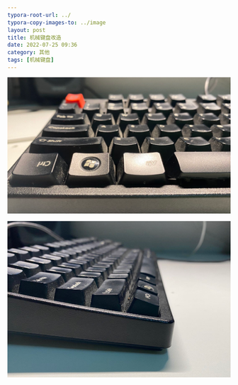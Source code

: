 ```yaml
---
typora-root-url: ../
typora-copy-images-to: ../image
layout: post
title: 机械键盘改造
date: 2022-07-25 09:36
category: 其他
tags: [机械键盘]
---
```






![image-20220725093817043](/image/image-20220725093817043.png)

![image-20220725093836686](/image/image-20220725093836686.png)
